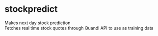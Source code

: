 # stockpredict
Makes next day stock prediction <br/>
Fetches real time stock quotes through Quandl API to use as training data

